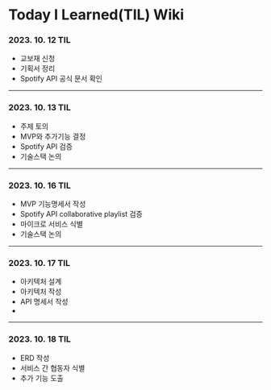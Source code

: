 # Today I Learned(TIL) Wiki

### 2023. 10. 12 TIL

- 교보재 신청
- 기획서 정리
- Spotify API 공식 문서 확인

---

### 2023. 10. 13 TIL

- 주제 토의
- MVP와 추가기능 결정
- Spotify API 검증
- 기술스택 논의

---

### 2023. 10. 16 TIL

- MVP 기능명세서 작성
- Spotify API collaborative playlist 검증
- 마이크로 서비스 식별
- 기술스택 논의

---

### 2023. 10. 17 TIL

- 아키텍처 설계
- 아키텍처 작성
- API 명세서 작성
- 
---

### 2023. 10. 18 TIL

- ERD 작성
- 서비스 간 협동자 식별
- 추가 기능 도출